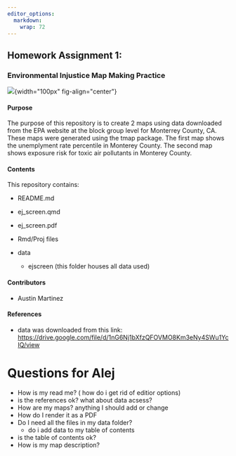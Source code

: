 ```yaml
---
editor_options: 
  markdown: 
    wrap: 72
---
```


## Homework Assignment 1:

### Environmental Injustice Map Making Practice

![](https://www.governmentjobs.com/AgencyPages/montereycounty/agencyImages/download/MC_SEAL_2023.png?upscale=True){width="100px"
fig-align="center"}

#### Purpose

The purpose of this repository is to create 2 maps using data downloaded
from the EPA website at the block group level for Monterrey County, CA.
These maps were generated using the tmap package. The first map shows
the unemplyment rate percentile in Monterey County. The second map shows
exposure risk for toxic air pollutants in Monterey County.

#### Contents

This repository contains:

-   README.md

-   ej_screen.qmd

-   ej_screen.pdf

-   Rmd/Proj files

-   data

    -   ejscreen (this folder houses all data used)

#### Contributors

-   Austin Martinez

#### References

-   data was downloaded from this link:
    <https://drive.google.com/file/d/1nG6Nj1bXfzQFOVMO8Km3eNy4SWu1YcIQ/view>

# Questions for Alej

-   How is my read me? ( how do i get rid of editior options)
-   is the references ok? what about data acsess?
-   How are my maps? anything I should add or change
-   How do I render it as a PDF
-   Do I need all the files in my data folder?
    -   do i add data to my table of contents
-   is the table of contents ok?
-   How is my map description?
